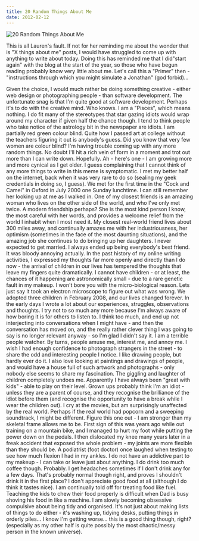 ```yaml
---
title: 20 Random Things About Me
date: 2012-02-12
---
```


![20 Random Things About Me](https://source.unsplash.com/npxXWgQ33ZQ/1600x900)

This is all Lauren's fault. If not for her reminding me about the wonder that is "X things about me" posts, I would have struggled to come up with anything to write about today. Doing this has reminded me that I did"start again" with the blog at the start of the year, so those who have begun reading probably know very little about me. Let's call this a "Primer" then - "instructions through which you might simulate a Jonathan" (god forbid)...

Given the choice, I would much rather be doing something creative - either web design or photographing people - than software development. The unfortunate snag is that I'm quite good at software development. Perhaps it's to do with the creative mind. Who knows. I am a "Pisces", which means nothing. I do fit many of the stereotypes that star gazing idiots would wrap around my character if given half the chance though. I tend to think people who take notice of the astrology bit in the newspaper are idiots. I am partially red green colour blind. Quite how I passed art at college without the teachers figuring it out is anybody's guess. Did you know that very few women are colour blind? I'm having trouble coming up with any more random things. No doubt I'll hit a rich vein of form in a moment and trot out more than I can write down. Hopefully. Ah - here's one - I am growing more and more cynical as I get older. I guess complaining that I cannot think of any more things to write in this meme is symptomatic. I met my better half on the internet, back when it was very rare to do so (sealing my geek credentials in doing so, I guess). We met for the first time in the "Cock and Camel" in Oxford in July 2000 one Sunday lunchtime. I can still remember her looking up at me as I walked in. One of my closest friends is an amazing woman who lives on the other side of the world, and who I've only met twice. A modern friendship perhaps? She is the most kind person I know, the most careful with her words, and provides a welcome relief from the world I inhabit when I most need it. My closest real-world friend lives about 300 miles away, and continually amazes me with her industriousness, her optimism (sometimes in the face of the most daunting situations), and the amazing job she continues to do bringing up her daughters. I never expected to get married. I always ended up being everybody's best friend. It was bloody annoying actually. In the past history of my online writing activities, I expressed my thoughts far more openly and directly than I do now - the arrival of children in our lives has tempered the thoughts that leave my fingers quite dramatically. I cannot have children - or at least, the chances of it happening are astronomically small - due to a rare genetic fault in my makeup. I won't bore you with the micro-biological reason. Lets just say it took an electron microscope to figure out what was wrong. We adopted three children in February 2008, and our lives changed forever. In the early days I wrote a lot about our experiences, struggles, observations and thoughts. I try not to so much any more because I'm always aware of how boring it is for others to listen to. I think too much, and end up not interjecting into conversations when I might have - and then the conversation has moved on, and the really rather clever thing I was going to say is no longer relevant anyway - so I'm glad I didn't say it. I am a terrible people watcher. By turns, people amuse me, interest me, and annoy me. I wish I had enough confidence to photograph strangers in the street - to share the odd and interesting people I notice. I like drawing people, but hardly ever do it. I also love looking at paintings and drawings of people, and would have a house full of such artwork and photographs - only nobody else seems to share my fascination. The giggling and laughter of children completely undoes me. Apparently I have always been "great with kids" - able to play on their level. Grown ups probably think I'm an idiot - unless they are a parent of course, and they recognise the brilliance of the idiot before them (and recognise the opportunity to have a break while I wear the children out). I cry at the movies, but am surprisingly unaffected by the real world. Perhaps if the real world had popcorn and a sweeping soundtrack, I might be different. Figure this one out - I am stronger than my skeletal frame allows me to be. First sign of this was years ago while out training on a mountain bike, and I managed to hurt my foot while putting the power down on the pedals. I then dislocated my knee many years later in a freak accident that exposed the whole problem - my joints are more flexible than they should be. A podiatrist (foot doctor) once laughed when testing to see how much flexion I had in my ankles. I do not have an addictive part to my makeup - I can take or leave just about anything. I do drink too much coffee though. Probably. I get headaches sometimes if I don't drink any for a few days. That's probably normal though right, and proves I shouldn't drink it in the first place? I don't appreciate good food at all (although I do think it tastes nice). I am continually told off for treating food like fuel. Teaching the kids to chew their food properly is difficult when Dad is busy shoving his food in like a machine. I am slowly becoming obsessive compulsive about being tidy and organised. It's not just about making lists of things to do either - it's washing up, tidying desks, putting things in orderly piles... I know I'm getting worse... this is a good thing though, right? (especially as my other half is quite possibly the most chaotic/messy person in the known universe).